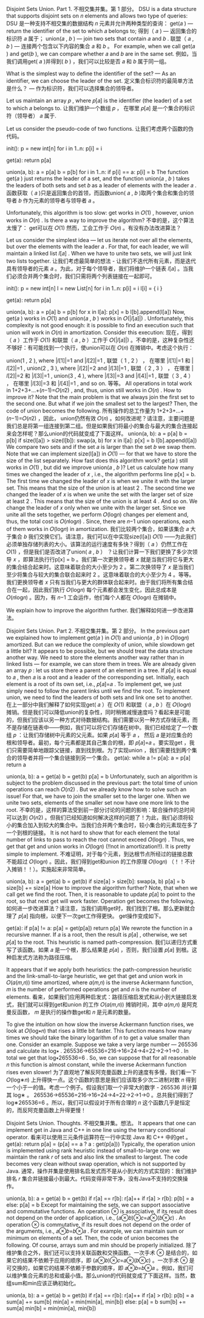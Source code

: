 Disjoint Sets Union. Part 1.
不相交集并集。第 1 部分。
DSU is a data structure that supports disjoint sets on 𝑛
 elements and allows two type of queries:
DSU 是一种支持不相交集的数据结构 𝑛
 元素并允许两种类型的查询：
get(𝑎
) — return the identifier of the set to which 𝑎
 belongs to;
得到（ 𝑎
 ) — 返回集合的标识符 𝑎
 属于；
union(𝑎
, 𝑏
) — join two sets that contain 𝑎
 and 𝑏
.
联盟（ 𝑎
 , 𝑏
 ) — 连接两个包含以下内容的集合 𝑎
 和 𝑏
 。
For example, when we call get(𝑎
) and get(𝑏
), we can compare whether 𝑎
 and 𝑏
 are in the same set.
例如，当我们调用get( 𝑎
 )并得到( 𝑏
 ) ，我们可以比较是否 𝑎
 和 𝑏
 属于同一组。

What is the simplest way to define the identifier of the set? — As an identifier, we can choose the leader of the set.
定义集合标识符的最简单方法是什么？ — 作为标识符，我们可以选择集合的领导者。

Let us maintain an array 𝑝
, where 𝑝[𝑎]
 is the identifier (the leader) of a set to which 𝑎
 belongs to.
让我们维护一个数组 𝑝
 ， 在哪里 𝑝[𝑎]
 是一个集合的标识符（领导者） 𝑎
 属于.

Let us consider the pseudo-code of two functions.
让我们考虑两个函数的伪代码。

init():
  p = new int[n]
  for i in 1..n:
    p[i] = i

get(a):
  return p[a]

union(a, b):
  a = p[a]
  b = p[b]
  for i in 1..n:
    if p[i] == a:
      p[i] = b
The function get(𝑎
) just returns the leader of a set, and the function union(𝑎
, 𝑏
) takes the leaders of both sets and set 𝑏
 as a leader of elements with the leader 𝑎
.
函数获取（ 𝑎
 )只是返回集合的首领，而函数union( 𝑎
 , 𝑏
 )取两个集合和集合的领导者 𝑏
 作为元素的领导者与领导者 𝑎
 。

Unfortunately, this algorithm is too slow: get works in 𝑂(1)
, however, union works in 𝑂(𝑛)
. Is there a way to improve the algorithm?
不幸的是，这个算法太慢了： get可以在 𝑂(1)
 然而，工会工作于 𝑂(𝑛)
 。有没有办法改进算法？

Let us consider the simplest idea — let us iterate not over all the elements, but over the elements with the leader 𝑎
. For that, for each leader, we will maintain a linked list 𝑙[𝑎]
. When we have to unite two sets, we will just link two lists together.
让我们考虑最简单的想法 - 让我们不迭代所有元素，而是迭代具有领导者的元素 𝑎
 。为此，对于每个领导者，我们将维护一个链表 𝑙[𝑎]
 。当我们必须合并两个集合时，我们只需将两个列表链接在一起即可。

init():
  p = new int[n]
  l = new List[n]
  for i in 1..n:
    p[i] = i
    l[i] = { i }

get(a):
  return p[a]

union(a, b):
  a = p[a]
  b = p[b]
  for x in l[a]:
    p[x] = b
  l[b].append(l[a])
Now, get(𝑎
) works in 𝑂(1)
 and union(𝑎
, 𝑏
) works in 𝑂(|𝑙[𝑎]|)
. Unfortunately, this complexity is not good enough: it is possible to find an execution such that union will work in 𝑂(𝑛)
 in amortization. Consider this execution:
现在，得到（ 𝑎
 ）工作于 𝑂(1)
 和联盟（ 𝑎
 , 𝑏
 ）工作于 𝑂(|𝑙[𝑎]|)
 。不幸的是，这种复杂性还不够好：有可能找到一个执行，使union可以在 𝑂(𝑛)
 在摊销中。考虑这个执行：

union(1
, 2
), where |𝑙[1]|=1
 and |𝑙[2]|=1
,
联盟（ 1
 , 2
 ） ， 在哪里 |𝑙[1]|=1
 和 |𝑙[2]|=1
 ,
union(2
, 3
), where |𝑙[2]|=2
 and |𝑙[3]|=1
,
联盟（ 2
 , 3
 ） ， 在哪里 |𝑙[2]|=2
 和 |𝑙[3]|=1
 ,
union(3
, 4
), where |𝑙[3]|=3
 and |𝑙[4]|=1
,
联盟（ 3
 , 4
 ） ， 在哪里 |𝑙[3]|=3
 和 |𝑙[4]|=1
 ,
and so on.   等等。
All operations in total work in 1+2+3+…+(𝑛−1)=𝑂(𝑛2)
, and, thus, union still works in 𝑂(𝑛)
. How to improve it? Note that the main problem is that we always join the first set to the second one. But what if we join the smallest set to the largest? Then, the code of union becomes the following.
所有操作的总工作量为 1+2+3+…+(𝑛−1)=𝑂(𝑛2)
 ，因此， union仍然有效 𝑂(𝑛)
 。如何改进呢？请注意，主要问题是我们总是将第一组连接到第二组。但是如果我们将最小的集合与最大的集合连接起来会怎样呢？那么union的代码就变成了下面这样。
union(a, b):
  a = p[a]
  b = p[b]
  if size(l[a]) > size(l[b]):
    swap(a, b)
  for x in l[a]:
    p[x] = b
  l[b].append(l[a])
We compare two sets and if the set 𝑎
 is larger than the set 𝑏
 we swap them. Note that we can implement size(l[a]) in 𝑂(1)
 — for that we have to store the size of the list separately. How fast does this algorithm work? get(𝑎
) still works in 𝑂(1)
, but did we improve union(𝑎
, 𝑏
)? Let us calculate how many times we changed the leader of 𝑥
, i.e., the algorithm performs line p[x] = b. The first time we changed the leader of 𝑥
 is when we unite it with the larger set. This means that the size of the union is at least 2
. The second time we changed the leader of 𝑥
 is when we unite the set with the larger set of size at least 2
. This means that the size of the union is at least 4
. And so on. We change the leader of 𝑥
 only when we unite with the larger set. Since we unite all the sets together, we perform 𝑂(log𝑛)
 changes per element and, thus, the total cost is 𝑂(𝑛log𝑛)
. Since, there are 𝑛−1
 union operations, each of them works in 𝑂(log𝑛)
 in amortization.
我们比较两个集合，如果该集合 𝑎
 大于集合 𝑏
 我们交换它们。请注意，我们可以在中实现size(l[a]) 𝑂(1)
 ——为此我们必须单独存储列表的大小。该算法的运行速度有多快？得到（ 𝑎
 ）仍然工作在 𝑂(1)
 ，但是我们是否改进了union( 𝑎
 , 𝑏
 ） ？让我们计算一下我们更换了多少次领导 𝑥
 ，即算法执行行p[x] = b 。我们第一次更换领导者 𝑥
 就是当我们将它与更大的集合结合起来时。这意味着联合的大小至少为 2
 。第二次换领导了 𝑥
 是当我们至少将集合与较大的集合联合起来时 2
 。这意味着联合的大小至少为 4
 。等等。我们更换领导者 𝑥
 只有当我们与更大的群体联合起来时。由于我们将所有集合结合在一起，因此我们执行 𝑂(log𝑛)
 每个元素都会发生变化，因此总成本是 𝑂(𝑛log𝑛)
 。因为，有 𝑛−1
 工会运作，他们每个人都在 𝑂(log𝑛)
 在摊销中。

We explain how to improve the algorithm further.
我们解释如何进一步改进算法。

Disjoint Sets Union. Part 2.
不相交集并集。第 2 部分。
In the previous part we explained how to implement get(𝑎
) in 𝑂(1)
 and union(𝑎
, 𝑏
) in 𝑂(log𝑛)
 amortized. But can we reduce the complexity of union, while slowdown get a little bit? It appears to be possible, but we should treat the data structure another way. We need to store the elements another way rather than in linked lists — for example, we can store them in trees. We are already given an array 𝑝
: let us store there a parent of an element in a tree. If 𝑝[𝑎]
 is equal to 𝑎
, then 𝑎
 is a root and a leader of the corresponding set. Initially, each element is a root of its own set, i.e., 𝑝[𝑎]=𝑎
. To implement get, we just simply need to follow the parent links until we find the root. To implement union, we need to find the leaders of both sets and link one set to another.
在上一部分中我们解释了如何实现get( 𝑎
 ）在 𝑂(1)
 和联盟（ 𝑎
 , 𝑏
 ）在 𝑂(log𝑛)
 摊销。但是我们可以降低union的复杂性，同时稍微减慢速度吗？看起来是可能的，但我们应该以另一种方式对待数据结构。我们需要以另一种方式存储元素，而不是存储在链表中——例如，我们可以将它们存储在树中。我们已经给定了一个数组 𝑝
 ：让我们存储树中元素的父元素。如果 𝑝[𝑎]
 等于 𝑎
 ， 然后 𝑎
 是对应集合的根和领导者。最初，每个元素都是其自己集合的根，即 𝑝[𝑎]=𝑎
 。要实现get ，我们只需要简单地跟踪父链接，直到找到根。为了实现union ，我们需要找到两个集合的领导者并将一个集合链接到另一个集合。
get(a):
  while a != p[a]:
    a = p[a]
  return a

union(a, b):
  a = get(a)
  b = get(b)
  p[a] = b
Unfortunately, such an algorithm is subject to the problem discussed in the previous part: the total time of union operations can reach 𝑂(𝑛2)
. But we already know how to solve such an issue! For that, we have to join the smaller set to the larger one. When we unite two sets, elements of the smaller set now have one more link to the root.
不幸的是，这样的算法受到前一部分讨论的问题的影响：联合操作的总时间可以达到 𝑂(𝑛2)
 。但我们已经知道如何解决这样的问题了！为此，我们必须将较小的集合加入到较大的集合中。当我们合并两个集合时，较小集合的元素现在多了一个到根的链接。
It is not hard to show that for each element the total number of links to pass to reach the root cannot exceed 𝑂(log𝑛)
. Thus, we get that get and union works in 𝑂(log𝑛)
 (!!not in amortization!!). It is pretty simple to implement.
不难证明，对于每个元素，到达根节点所经过的链接总数不能超过 𝑂(log𝑛)
 。因此，我们得到get和union 的工作原理 𝑂(log𝑛)
 （！！不计入摊销！！）。实施起来非常简单。

union(a, b):
  a = get(a)
  b = get(b)
  if size[a] > size[b]:
    swap(a, b)
  p[a] = b
  size[b] += size[a]
How to improve the algorithm further? Note, that when we call get we find the root. Then, it is reasonable to update 𝑝[𝑎]
 to point to the root, so that next get will work faster. Operation get becomes the following.
如何进一步改进算法？请注意，当我们调用get时，我们找到了根。那么更新就合理了 𝑝[𝑎]
 指向根，以便下一次get工作得更快。 get操作变成如下。

get(a):
  if p[a] != a:
    p[a] = get(p[a])
  return p[a]
We rewrote the function in a recursive manner. If 𝑎
 is a root, then the result is 𝑝[𝑎]
, otherwise, we set 𝑝[𝑎]
 to the root. This heuristic is named path-compression.
我们以递归方式重写了该函数。如果 𝑎
 是一个根，那么结果是 𝑝[𝑎]
 ，否则，我们设置 𝑝[𝑎]
 到根。这种启发式方法称为路径压缩。

It appears that if we apply both heuristics: the path-compression heuristic and the link-small-to-large heuristic, we get that get and union work in 𝑂(𝛼(𝑚,𝑛))
 time amortized, where 𝛼(𝑚,𝑛)
 is the inverse Ackermann function, 𝑚
 is the number of performed operations get and 𝑛
 is the number of elements.
看来，如果我们应用两种启发式：路径压缩启发式和从小到大链接启发式，我们就可以得到get和union 的工作 𝑂(𝛼(𝑚,𝑛))
 摊销时间，其中 𝛼(𝑚,𝑛)
 是阿克曼反函数， 𝑚
 是执行的操作数get和 𝑛
 是元素的数量。

To give the intuition on how slow the inverse Ackermann function rises, we look at 𝑂(log∗𝑛)
 that rises a little bit faster. This function means how many times we should take the binary logarithm of 𝑛
 to get a value smaller than one. Consider an example. Suppose we take a very large number — 265536
 and calculate its log∗
. 265536→65536=216→16=24→4=22→2→1→0
. In total we get that log∗265536=6
. So, we can suppose that for all reasonable 𝑛
 this function is almost constant, while the inverse Ackermann function rises even slower!
为了直观地了解反阿克曼函数上升的速度有多慢，我们看一下 𝑂(log∗𝑛)
 上升得快一点。这个函数的意思是我们应该取多少次二进制对数 𝑛
 得到一个小于一的值。考虑一个例子。假设我们取一个非常大的数字 - 265536
 并计算其 log∗
 。 265536→65536=216→16=24→4=22→2→1→0
 。总共我们得到了 log∗265536=6
 。所以，我们可以假设对于所有合理的 𝑛
 这个函数几乎是恒定的，而反阿克曼函数上升得更慢！

Disjoint Sets Union. Thoughts.
不相交集并集。想法。
It appears that one can implement get in Java and C++ in one line using the ternary conditional operator.
看来可以使用三元条件运算符在一行中实现 Java 和 C++ 中的get 。
get(a):
  return p[a] = (p[a] == a ? a : get(p[a]))
Typically, the operation union is implemented using rank heuristic instead of small-to-large one: we maintain the rank 𝑟
 of sets and also link the smallest to largest. The code becomes very clean without swap operation, which is not supported by Java.
通常，操作并集是使用排名启发式而不是从小到大的方式实现的：我们维护排名 𝑟
 集合并链接最小到最大。代码变得非常干净，没有Java不支持的交换操作。

union(a, b):
  a = get(a)
  b = get(b)
  if r[a] == r[b]:
    r[a]++
  if r[a] > r[b]:
    p[b] = a
  else:
    p[a] = b
Except for maintaining the sets, we can support associative and commutative functions. An operation ⊗
 is associative, if its result does not depend on the order of application, i.e., (𝑎⊗𝑏)⊗𝑐=𝑎⊗(𝑏⊗𝑐)
. An operation ⊗
 is commutative, if its result does not depend on the order of the arguments, i.e., 𝑎⊗𝑏=𝑏⊗𝑎
. For example, we can maintain sum or minimum on elements of a set. Then, the code of union becomes the following. Of course, arrays sum and min should be properly initialized.
除了维护集合之外，我们还可以支持关联函数和交换函数。一次手术 ⊗
 是结合的，如果它的结果​​不依赖于应用的顺序，即 (𝑎⊗𝑏)⊗𝑐=𝑎⊗(𝑏⊗𝑐)
 。一次手术 ⊗
 是可交换的，如果它的结果​​不依赖于参数的顺序，即 𝑎⊗𝑏=𝑏⊗𝑎
 。例如，我们可以维护集合元素的总和或最小值。那么union的代码就变成了下面这样。当然，数组sum和min应该正确初始化。

union(a, b):
  a = get(a)
  b = get(b)
  if r[a] == r[b]:
    r[a]++
  if r[a] > r[b]:
    p[b] = a
    sum[a] += sum[b]
    min[a] = min(min[a], min[b])
  else:
    p[a] = b
    sum[b] += sum[a]
    min[b] = min(min[a], min[b])